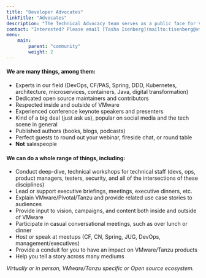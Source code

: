 ```yaml
---
title: "Developer Advocates"
linkTitle: "Advocates"
description: "The Technical Advocacy team serves as a public face for VMware Tanzu. We are respected experts in the IT community, speak frequently, create relevant content, and offer  feedback for our customers, developers, ops people, etc. on the topics of: developers, operators, open source, and digital transformation."
contact: "Interested? Please email [Tasha Isenberg](mailto:tisenberg@vmware.com) with your event date, location, topic, and type of interaction (workshop, exec briefing, internal customer event, etc.)."
menu:
    main:
        parent: "community"
        weight: 2
---
```


#### We are many things, among them: 

- Experts in our field (DevOps, CF/PAS, Spring, DDD, Kubernetes, architecture, microservices, containers, Java, digital transformation)
- Dedicated open source maintainers and contributors
- Respected inside and outside of VMware
- Experienced conference keynote speakers and presenters
- Kind of a big deal (just ask us), popular on social media and the tech scene in general
- Published authors (books, blogs, podcasts)
- Perfect guests to round out your webinar, fireside chat, or round table
- **Not** salespeople

<!--split-->

#### We can do a whole range of things, including: 

- Conduct deep-dive, technical workshops for technical staff (devs, ops, product managers, testers, security, and all of the intersections of these disciplines)
- Lead or support executive briefings, meetings, executive dinners, etc.
- Explain VMware/Pivotal/Tanzu  and provide related use case stories to audiences
- Provide input to vision, campaigns, and content both inside and outside of VMware
- Participate in casual conversational meetings, such as over lunch or dinner
- Host or speak at meetups (CF, CN, Spring, JUG, DevOps, management/executives)
- Provide a conduit for you to have an impact on VMware/Tanzu products
- Help you tell a story across many mediums

_Virtually or in person, VMware/Tanzu specific or Open source ecosystem._ 